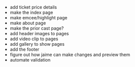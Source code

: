 * add ticket price details
* make the index page
* make emcee/highlight page
* make about page
* make the prior cast page?
* add header images to pages
* add video clip to pages
* add gallery to show pages
* add the footer
* figure out how jaime can make changes and preview them
* automate validation